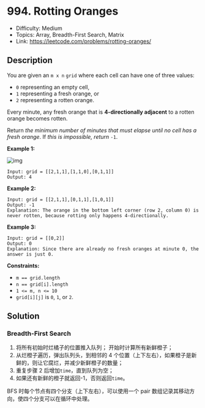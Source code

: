 # 994. Rotting Oranges

- Difficulty: Medium
- Topics: Array, Breadth-First Search, Matrix
- Link: https://leetcode.com/problems/rotting-oranges/

## Description

You are given an `m x n` `grid` where each cell can have one of three values:

- `0` representing an empty cell,
- `1` representing a fresh orange, or
- `2` representing a rotten orange.

Every minute, any fresh orange that is **4-directionally adjacent** to a rotten orange becomes rotten.

Return _the minimum number of minutes that must elapse until no cell has a fresh orange_. If _this is impossible, return_ `-1`.

**Example 1:**

![img](https://assets.leetcode.com/uploads/2019/02/16/oranges.png)

```
Input: grid = [[2,1,1],[1,1,0],[0,1,1]]
Output: 4
```

**Example 2:**

```
Input: grid = [[2,1,1],[0,1,1],[1,0,1]]
Output: -1
Explanation: The orange in the bottom left corner (row 2, column 0) is never rotten, because rotting only happens 4-directionally.
```

**Example 3:**

```
Input: grid = [[0,2]]
Output: 0
Explanation: Since there are already no fresh oranges at minute 0, the answer is just 0.
```

**Constraints:**

- `m == grid.length`
- `n == grid[i].length`
- `1 <= m, n <= 10`
- `grid[i][j]` is `0`, `1`, or `2`.

## Solution

### Breadth-First Search

1. 将所有初始时烂橘子的位置推入队列； 开始时计算所有新鲜橙子；
2. 从烂橙子遍历，弹出队列头，到相邻的 4 个位置（上下左右），如果橙子是新鲜的，则让它腐烂，并减少新鲜橙子的数量；
3. 重复步骤 2 后增加`time`，直到队列为空；
4. 如果还有新鲜的橙子就返回-1，否则返回`time`。

BFS 时每个节点有四个分支（上下左右），可以使用一个 pair 数组记录其移动方向，使四个分支可以在循环中处理。
